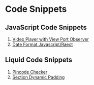 # Code Snippets

## JavaScript Code Snippets
1. [Video Player with View Port Observer](javascript/video-player-with-observer.js)
1. [Date Format Javascript/Raect](javascript//date-format.js)



## Liquid Code Snippets
1. [Pincode Checker](liquid/pincode-checker.liquid)
1. [Section Dynamic Padding](liquid/section-dynamic-padding.liquid)
